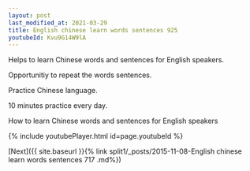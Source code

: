 ```yaml
---
layout: post
last_modified_at: 2021-03-29
title: English chinese learn words sentences 925 
youtubeId: Kvu9G14W9lA
---
```

 
 
Helps to learn Chinese words and sentences for English speakers.

Opportunitiy to repeat the words sentences. 

Practice Chinese language. 
 
10 minutes practice every day. 
 
How to learn Chinese words and sentences for English speakers 
 
{% include youtubePlayer.html id=page.youtubeId %}
 
 
[Next]({{ site.baseurl }}{% link  split1/_posts/2015-11-08-English chinese learn words sentences 717 .md%})
 
